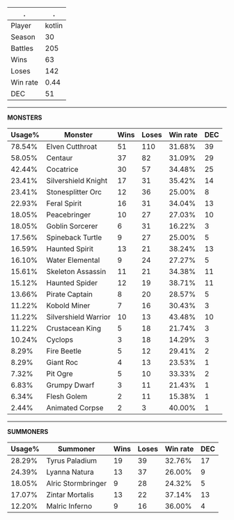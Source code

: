 .|.
|-|-
Player|kotlin
Season|30
Battles|205
Wins|63
Loses|142
Win rate|0.44
DEC|51

---
**MONSTERS**

Usage%|Monster|Wins|Loses|Win rate|DEC|
-|-|-|-|-|-|
78.54%|Elven Cutthroat|51|110|31.68%|39|
58.05%|Centaur|37|82|31.09%|29|
42.44%|Cocatrice|30|57|34.48%|25|
23.41%|Silvershield Knight|17|31|35.42%|14|
23.41%|Stonesplitter Orc|12|36|25.00%|8|
22.93%|Feral Spirit|16|31|34.04%|13|
18.05%|Peacebringer|10|27|27.03%|10|
18.05%|Goblin Sorcerer|6|31|16.22%|3|
17.56%|Spineback Turtle|9|27|25.00%|5|
16.59%|Haunted Spirit|13|21|38.24%|13|
16.10%|Water Elemental|9|24|27.27%|5|
15.61%|Skeleton Assassin|11|21|34.38%|11|
15.12%|Haunted Spider|12|19|38.71%|11|
13.66%|Pirate Captain|8|20|28.57%|5|
11.22%|Kobold Miner|7|16|30.43%|3|
11.22%|Silvershield Warrior|10|13|43.48%|10|
11.22%|Crustacean King|5|18|21.74%|3|
10.24%|Cyclops|3|18|14.29%|3|
8.29%|Fire Beetle|5|12|29.41%|2|
8.29%|Giant Roc|4|13|23.53%|1|
7.32%|Pit Ogre|5|10|33.33%|2|
6.83%|Grumpy Dwarf|3|11|21.43%|1|
6.34%|Flesh Golem|2|11|15.38%|1|
2.44%|Animated Corpse|2|3|40.00%|1|

---
**SUMMONERS**

Usage%|Summoner|Wins|Loses|Win rate|DEC|
-|-|-|-|-|-|
28.29%|Tyrus Paladium|19|39|32.76%|17|
24.39%|Lyanna Natura|13|37|26.00%|9|
18.05%|Alric Stormbringer|9|28|24.32%|5|
17.07%|Zintar Mortalis|13|22|37.14%|13|
12.20%|Malric Inferno|9|16|36.00%|4|
